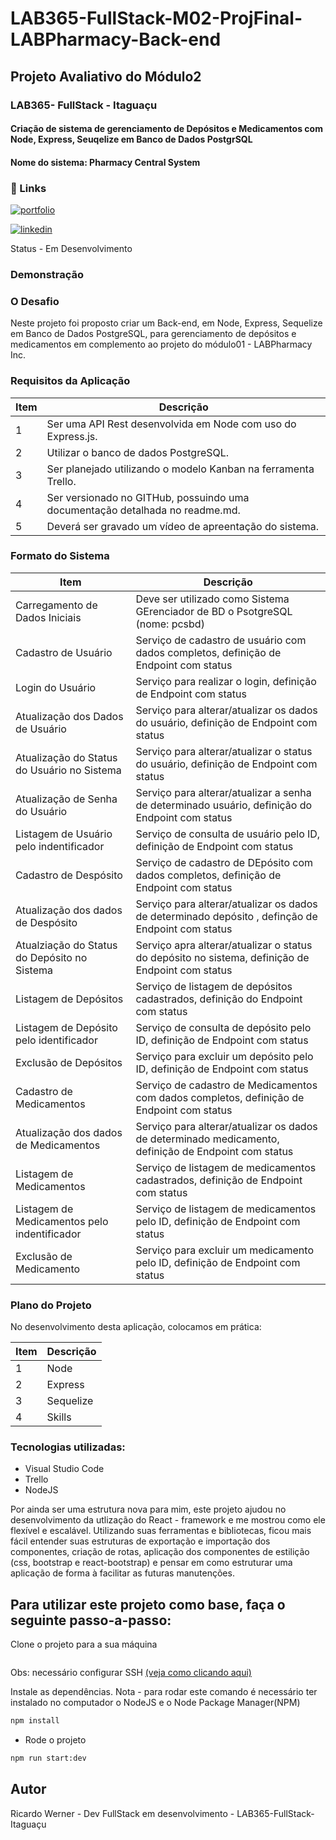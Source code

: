 # LAB365-FullStack-M02-ProjFinal-LABPharmacy-Back-end

## Projeto Avaliativo do Módulo2
### LAB365- FullStack - Itaguaçu

#### Criação de sistema de gerenciamento de Depósitos e Medicamentos com Node, Express, Seuqelize em Banco de Dados PostgrSQL
#### Nome do sistema: Pharmacy Central System 

### 🔗 Links

[![portfolio](https://img.shields.io/badge/my_portfolio-000?style=for-the-badge&logo=ko-fi&logoColor=white)](https://github.com/ricardo-werner)

[![linkedin](https://img.shields.io/badge/linkedin-0A66C2?style=for-the-badge&logo=linkedin&logoColor=white)](https://www.linkedin.com/in/ricardo-werner)


Status - Em Desenvolvimento

### Demonstração




### O Desafio
Neste projeto foi proposto criar um Back-end, em Node, Express, Sequelize em Banco de Dados PostgreSQL, para gerenciamento de depósitos e medicamentos em complemento ao projeto do módulo01 - LABPharmacy Inc.

### Requisitos da Aplicação

| Item  | Descrição                                            
| ----- | ---------------------------------------------------------------------------- |
|  1    |  Ser uma API Rest desenvolvida em Node com uso do Express.js.                |
|  2    |  Utilizar o banco de dados PostgreSQL.                                       |
|  3    |  Ser planejado utilizando o modelo Kanban na ferramenta Trello.              |
|  4    |  Ser versionado no GITHub, possuindo uma documentação detalhada no readme.md.|
|  5    |  Deverá ser gravado um vídeo de apreentação do sistema.                      |

### Formato do Sistema

| Item                   | Descrição                                            
| --------------------------------------------- | ----------------------------------------------------------------------------------------------------- |
|  Carregamento de Dados Iniciais               |  Deve ser utilizado como Sistema GErenciador de BD o PsotgreSQL (nome: pcsbd)                         |
|  Cadastro de Usuário                          |  Serviço de cadastro de usuário com dados completos, definição de Endpoint com status                 |
|  Login do Usuário                             |  Serviço para realizar o login, definição de Endpoint com status                                      |
|  Atualização dos Dados de Usuário             |  Serviço para alterar/atualizar os dados do usuário, definição de Endpoint com status                 |        
|  Atualização do Status do Usuário no Sistema  |  Serviço para alterar/atualizar o status do usuário, definição de Endpoint com status                 |
|  Atualização de Senha do Usuário              |  Serviço para alterar/atualizar a senha de determinado usuário, definição do Endpoint com status      |
|  Listagem de Usuário pelo indentificador      |  Serviço de consulta de usuário pelo ID, definição de Endpoint com status                             |
|  Cadastro de Despósito                        |  Serviço de cadastro de DEpósito com dados completos, definição de Endpoint com status                |
|  Atualização dos dados de Despósito           |  Serviço para alterar/atualizar os dados de determinado depósito , definção de Endpoint com status    |
|  Atualziação do Status do Depósito no Sistema |  Serviço apra alterar/atualizar o status do depósito no sistema, definição de Endpoint com status     |
|  Listagem de Depósitos                        |  Serviço de listagem de depósitos cadastrados, definição do Endpoint com status                       |
|  Listagem de Depósito pelo identificador      |  Serviço de consulta de depósito pelo ID, definição de Endpoint com status                            |
|  Exclusão de Depósitos                        |  Serviço para excluir um depósito pelo ID, definição de Endpoint com status                           |
|  Cadastro de Medicamentos                     |  Serviço de cadastro de Medicamentos com dados completos, definição de Endpoint com status            |
|  Atualização dos dados de Medicamentos        |  Serviço para alterar/atualizar os dados de determinado medicamento, definição de Endpoint com status |
|  Listagem de Medicamentos                     |  Serviço de listagem de medicamentos cadastrados, definição de Endpoint com status                    |
|  Listagem de Medicamentos pelo indentificador |  Serviço de listagem de medicamentos pelo ID, definição de Endpoint com status                        |
|  Exclusão de Medicamento                      |  Serviço para excluir um medicamento pelo ID, definição de Endpoint com status                        |

### Plano do Projeto

No desenvolvimento desta aplicação, colocamos em prática:

| Item  | Descrição                                            
| ----- | ------------- |
|  1    |  Node         |
|  2    |  Express      |
|  3    |  Sequelize    |
|  4    |  Skills       |

### Tecnologias utilizadas:

- Visual Studio Code
- Trello
- NodeJS 

Por ainda ser uma estrutura nova para mim, este projeto ajudou no desenvolvimento da utlização do React - framework e me mostrou como ele flexível e escalável. Utilizando suas ferramentas e bibliotecas, ficou mais fácil entender suas estruturas de exportação e importação dos componentes, criação de rotas, aplicação dos componentes de estilição (css, bootstrap e react-bootstrap) e pensar em como estruturar uma aplicação de forma à facilitar as futuras manutenções.

## Para utilizar este projeto como base, faça o seguinte passo-a-passo:

Clone o projeto para a sua máquina
```bash

```
Obs: necessário configurar SSH [(veja como clicando aqui)](https://www.youtube.com/watch?v=n-H1eFSsugo)

Instale as dependências.
Nota - para rodar este comando é necessário ter instalado no computador o NodeJS e o Node Package Manager(NPM)

```bash
npm install
```

- Rode o projeto

```bash
npm run start:dev
```

## Autor

Ricardo Werner - 
Dev FullStack em desenvolvimento - 
LAB365-FullStack-Itaguaçu
